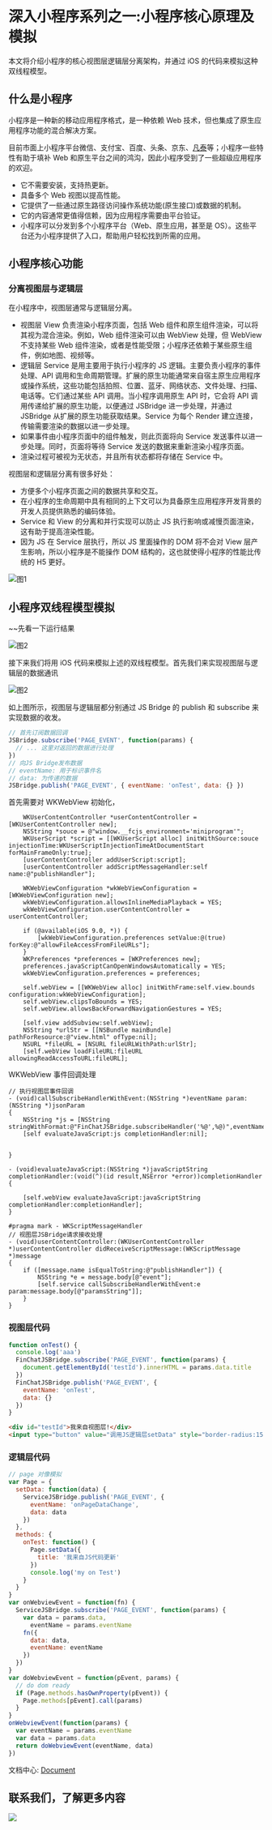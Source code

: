 # 深入小程序系列之一:小程序核心原理及模拟

本文将介绍小程序的核心视图层逻辑层分离架构，并通过 iOS 的代码来模拟这种双线程模型。

## 什么是小程序

小程序是一种新的移动应用程序格式，是一种依赖 Web 技术，但也集成了原生应用程序功能的混合解决方案。

目前市面上小程序平台微信、支付宝、百度、头条、京东、[凡泰](https://mp.finogeeks.com)等；小程序一些特性有助于填补 Web 和原生平台之间的鸿沟，因此小程序受到了一些超级应用程序的欢迎。

- 它不需要安装，支持热更新。
- 具备多个 Web 视图以提高性能。
- 它提供了一些通过原生路径访问操作系统功能(原生接口)或数据的机制。
- 它的内容通常更值得信赖，因为应用程序需要由平台验证。
- 小程序可以分发到多个小程序平台（Web、原生应用，甚至是 OS）。这些平台还为小程序提供了入口，帮助用户轻松找到所需的应用。

## 小程序核心功能

### 分离视图层与逻辑层

在小程序中，视图层通常与逻辑层分离。

- 视图层 View 负责渲染小程序页面，包括 Web 组件和原生组件渲染，可以将其视为混合渲染。例如，Web 组件渲染可以由 WebView 处理，但 WebView 不支持某些 Web 组件渲染，或者是性能受限；小程序还依赖于某些原生组件，例如地图、视频等。
- 逻辑层 Service 是用主要用于执行小程序的 JS 逻辑。主要负责小程序的事件处理、API 调用和生命周期管理。扩展的原生功能通常来自宿主原生应用程序或操作系统，这些功能包括拍照、位置、蓝牙、网络状态、文件处理、扫描、电话等。它们通过某些 API 调用。当小程序调用原生 API 时，它会将 API 调用传递给扩展的原生功能，以便通过 JSBridge 进一步处理，并通过 JSBridge 从扩展的原生功能获取结果。Service 为每个 Render 建立连接，传输需要渲染的数据以进一步处理。
- 如果事件由小程序页面中的组件触发，则此页面将向 Service 发送事件以进一步处理。同时，页面将等待 Service 发送的数据来重新渲染小程序页面。
- 渲染过程可被视为无状态，并且所有状态都将存储在 Service 中。

视图层和逻辑层分离有很多好处：

- 方便多个小程序页面之间的数据共享和交互。
- 在小程序的生命周期中具有相同的上下文可以为具备原生应用程序开发背景的开发人员提供熟悉的编码体验。
- Service 和 View 的分离和并行实现可以防止 JS 执行影响或减慢页面渲染，这有助于提高渲染性能。
- 因为 JS 在 Service 层执行，所以 JS 里面操作的 DOM 将不会对 View 层产生影响，所以小程序是不能操作 DOM 结构的，这也就使得小程序的性能比传统的 H5 更好。

![图1](./img/01.jpg)

## 小程序双线程模型模拟

~~先看一下运行结果

![图2](./img/fino-applet.gif)

接下来我们将用 iOS 代码来模拟上述的双线程模型。首先我们来实现视图层与逻辑层的数据通讯

![图2](./img/02.jpg)

如上图所示，视图层与逻辑层都分别通过 JS Bridge 的 publish 和 subscribe 来实现数据的收发。

```javascript
// 首先订阅数据回调
JSBridge.subscribe('PAGE_EVENT', function(params) {
  // ... 这里对返回的数据进行处理
})
// 向JS Bridge发布数据
// eventName: 用于标识事件名
// data: 为传递的数据
JSBridge.publish('PAGE_EVENT', { eventName: 'onTest', data: {} })
```

首先需要对 WKWebView 初始化，

```object-c
    WKUserContentController *userContentController = [WKUserContentController new];
    NSString *souce = @"window.__fcjs_environment='miniprogram'";
    WKUserScript *script = [[WKUserScript alloc] initWithSource:souce injectionTime:WKUserScriptInjectionTimeAtDocumentStart forMainFrameOnly:true];
    [userContentController addUserScript:script];
    [userContentController addScriptMessageHandler:self name:@"publishHandler"];

    WKWebViewConfiguration *wkWebViewConfiguration = [WKWebViewConfiguration new];
    wkWebViewConfiguration.allowsInlineMediaPlayback = YES;
    wkWebViewConfiguration.userContentController = userContentController;

    if (@available(iOS 9.0, *)) {
        [wkWebViewConfiguration.preferences setValue:@(true) forKey:@"allowFileAccessFromFileURLs"];
    }
    WKPreferences *preferences = [WKPreferences new];
    preferences.javaScriptCanOpenWindowsAutomatically = YES;
    wkWebViewConfiguration.preferences = preferences;

    self.webView = [[WKWebView alloc] initWithFrame:self.view.bounds configuration:wkWebViewConfiguration];
    self.webView.clipsToBounds = YES;
    self.webView.allowsBackForwardNavigationGestures = YES;

    [self.view addSubview:self.webView];
    NSString *urlStr = [[NSBundle mainBundle] pathForResource:@"view.html" ofType:nil];
    NSURL *fileURL = [NSURL fileURLWithPath:urlStr];
    [self.webView loadFileURL:fileURL allowingReadAccessToURL:fileURL];
```

WKWebView 事件回调处理

```object-c
// 执行视图层事件回调
- (void)callSubscribeHandlerWithEvent:(NSString *)eventName param:(NSString *)jsonParam
{
    NSString *js = [NSString stringWithFormat:@"FinChatJSBridge.subscribeHandler('%@',%@)",eventName,jsonParam];
    [self evaluateJavaScript:js completionHandler:nil];


}

- (void)evaluateJavaScript:(NSString *)javaScriptString completionHandler:(void(^)(id result,NSError *error))completionHandler
{

    [self.webView evaluateJavaScript:javaScriptString completionHandler:completionHandler];
}

#pragma mark - WKScriptMessageHandler
// 视图层JSBridge请求接收处理
- (void)userContentController:(WKUserContentController *)userContentController didReceiveScriptMessage:(WKScriptMessage *)message
{
    if ([message.name isEqualToString:@"publishHandler"]) {
        NSString *e = message.body[@"event"];
        [self.service callSubscribeHandlerWithEvent:e param:message.body[@"paramsString"]];
    }
}
```

### 视图层代码

```javascript
function onTest() {
  console.log('aaa')
  FinChatJSBridge.subscribe('PAGE_EVENT', function(params) {
    document.getElementById('testId').innerHTML = params.data.title
  })
  FinChatJSBridge.publish('PAGE_EVENT', {
    eventName: 'onTest',
    data: {}
  })
}
```

```html
<div id="testId">我来自视图层!</div>
<input type="button" value="调用JS逻辑层setData" style="border-radius:15px;background:#ed0c50;border: #EDD70C;color: white;font-size: 14px; width: 80%;" onclick="onTest();" />
```

### 逻辑层代码

```javascript
// page 对像模拟
var Page = {
  setData: function(data) {
    ServiceJSBridge.publish('PAGE_EVENT', {
      eventName: 'onPageDataChange',
      data: data
    })
  },
  methods: {
    onTest: function() {
      Page.setData({
        title: '我来自JS代码更新'
      })
      console.log('my on Test')
    }
  }
}
var onWebviewEvent = function(fn) {
  ServiceJSBridge.subscribe('PAGE_EVENT', function(params) {
    var data = params.data,
      eventName = params.eventName
    fn({
      data: data,
      eventName: eventName
    })
  })
}
var doWebviewEvent = function(pEvent, params) {
  // do dom ready
  if (Page.methods.hasOwnProperty(pEvent)) {
    Page.methods[pEvent].call(params)
  }
}
onWebviewEvent(function(params) {
  var eventName = params.eventName
  var data = params.data
  return doWebviewEvent(eventName, data)
})
```

文档中心: [Document](https://mp.finogeeks.com/mop/document/introduce/introduction/)

## 联系我们，了解更多内容

![](https://mp.finogeeks.com/img/home_plus_qr.6d3fd749.png)
